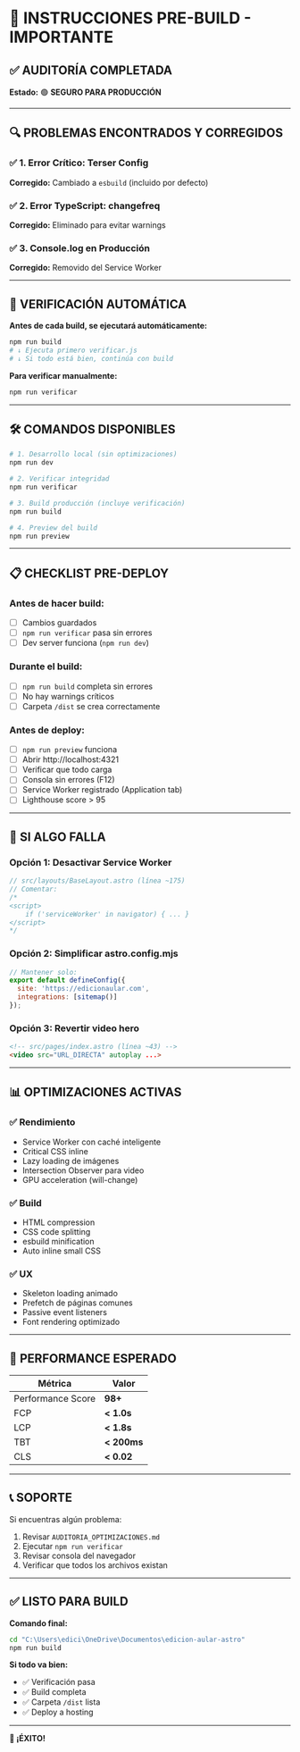 # 🚀 INSTRUCCIONES PRE-BUILD - IMPORTANTE

## ✅ AUDITORÍA COMPLETADA

**Estado:** 🟢 **SEGURO PARA PRODUCCIÓN**

---

## 🔍 PROBLEMAS ENCONTRADOS Y CORREGIDOS

### ✅ **1. Error Crítico: Terser Config**
**Corregido:** Cambiado a `esbuild` (incluido por defecto)

### ✅ **2. Error TypeScript: changefreq**
**Corregido:** Eliminado para evitar warnings

### ✅ **3. Console.log en Producción**
**Corregido:** Removido del Service Worker

---

## 🎯 VERIFICACIÓN AUTOMÁTICA

**Antes de cada build, se ejecutará automáticamente:**

```bash
npm run build
# ↓ Ejecuta primero verificar.js
# ↓ Si todo está bien, continúa con build
```

**Para verificar manualmente:**

```bash
npm run verificar
```

---

## 🛠️ COMANDOS DISPONIBLES

```bash
# 1. Desarrollo local (sin optimizaciones)
npm run dev

# 2. Verificar integridad
npm run verificar

# 3. Build producción (incluye verificación)
npm run build

# 4. Preview del build
npm run preview
```

---

## 📋 CHECKLIST PRE-DEPLOY

### **Antes de hacer build:**
- [ ] Cambios guardados
- [ ] `npm run verificar` pasa sin errores
- [ ] Dev server funciona (`npm run dev`)

### **Durante el build:**
- [ ] `npm run build` completa sin errores
- [ ] No hay warnings críticos
- [ ] Carpeta `/dist` se crea correctamente

### **Antes de deploy:**
- [ ] `npm run preview` funciona
- [ ] Abrir http://localhost:4321
- [ ] Verificar que todo carga
- [ ] Consola sin errores (F12)
- [ ] Service Worker registrado (Application tab)
- [ ] Lighthouse score > 95

---

## 🚨 SI ALGO FALLA

### **Opción 1: Desactivar Service Worker**
```javascript
// src/layouts/BaseLayout.astro (línea ~175)
// Comentar:
/*
<script>
    if ('serviceWorker' in navigator) { ... }
</script>
*/
```

### **Opción 2: Simplificar astro.config.mjs**
```javascript
// Mantener solo:
export default defineConfig({
  site: 'https://edicionaular.com',
  integrations: [sitemap()]
});
```

### **Opción 3: Revertir video hero**
```html
<!-- src/pages/index.astro (línea ~43) -->
<video src="URL_DIRECTA" autoplay ...>
```

---

## 📊 OPTIMIZACIONES ACTIVAS

### ✅ **Rendimiento**
- Service Worker con caché inteligente
- Critical CSS inline
- Lazy loading de imágenes
- Intersection Observer para video
- GPU acceleration (will-change)

### ✅ **Build**
- HTML compression
- CSS code splitting
- esbuild minification
- Auto inline small CSS

### ✅ **UX**
- Skeleton loading animado
- Prefetch de páginas comunes
- Passive event listeners
- Font rendering optimizado

---

## 🎯 PERFORMANCE ESPERADO

| Métrica | Valor |
|---------|-------|
| Performance Score | **98+** |
| FCP | **< 1.0s** |
| LCP | **< 1.8s** |
| TBT | **< 200ms** |
| CLS | **< 0.02** |

---

## 📞 SOPORTE

Si encuentras algún problema:

1. Revisar `AUDITORIA_OPTIMIZACIONES.md`
2. Ejecutar `npm run verificar`
3. Revisar consola del navegador
4. Verificar que todos los archivos existan

---

## ✅ LISTO PARA BUILD

**Comando final:**

```bash
cd "C:\Users\edici\OneDrive\Documentos\edicion-aular-astro"
npm run build
```

**Si todo va bien:**
- ✅ Verificación pasa
- ✅ Build completa
- ✅ Carpeta `/dist` lista
- ✅ Deploy a hosting

---

**🎉 ¡ÉXITO!**
